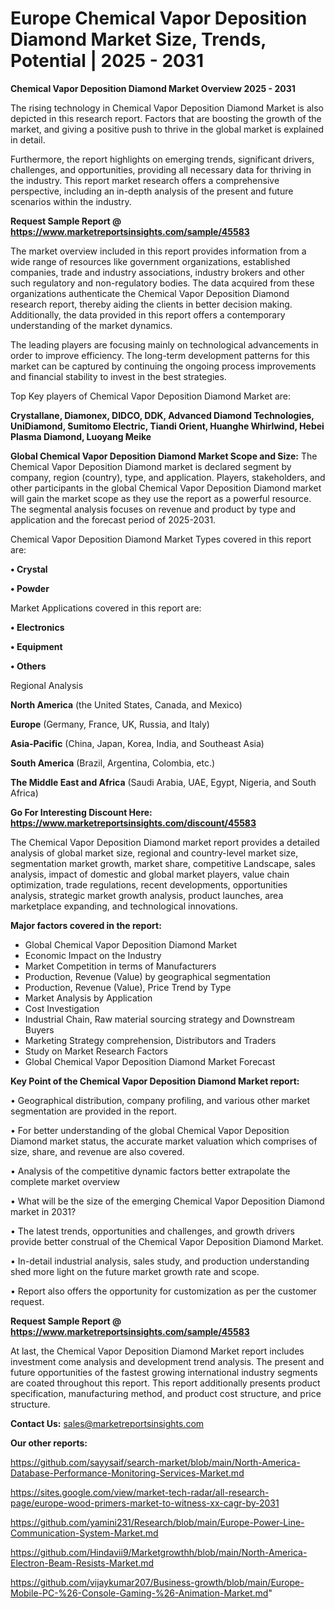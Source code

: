 # Europe Chemical Vapor Deposition Diamond Market Size, Trends, Potential | 2025 - 2031

<Strong> Chemical Vapor Deposition Diamond Market Overview 2025 - 2031</strong>

The rising technology in Chemical Vapor Deposition Diamond Market is also depicted in this research report. Factors that are boosting the growth of the market, and giving a positive push to thrive in the global market is explained in detail.

Furthermore, the report highlights on emerging trends, significant drivers, challenges, and opportunities, providing all necessary data for thriving in the industry. This report market research offers a comprehensive perspective, including an in-depth analysis of the present and future scenarios within the industry.

<strong>Request Sample Report @ <a href=https://www.marketreportsinsights.com/sample/45583>https://www.marketreportsinsights.com/sample/45583</a></strong>

The market overview included in this report provides information from a wide range of resources like government organizations, established companies, trade and industry associations, industry brokers and other such regulatory and non-regulatory bodies. The data acquired from these organizations authenticate the Chemical Vapor Deposition Diamond research report, thereby aiding the clients in better decision making. Additionally, the data provided in this report offers a contemporary understanding of the market dynamics.

The leading players are focusing mainly on technological advancements in order to improve efficiency. The long-term development patterns for this market can be captured by continuing the ongoing process improvements and financial stability to invest in the best strategies.

Top Key players of Chemical Vapor Deposition Diamond Market are:

<strong>Crystallane, Diamonex, DIDCO, DDK, Advanced Diamond Technologies, UniDiamond, Sumitomo Electric, Tiandi Orient, Huanghe Whirlwind, Hebei Plasma Diamond, Luoyang Meike</strong>

<strong><b>Global Chemical Vapor Deposition Diamond Market Scope and Size:</b></strong>
The Chemical Vapor Deposition Diamond market is declared segment by company, region (country), type, and application. Players, stakeholders, and other participants in the global Chemical Vapor Deposition Diamond market will gain the market scope as they use the report as a powerful resource. The segmental analysis focuses on revenue and product by type and application and the forecast period of 2025-2031.

Chemical Vapor Deposition Diamond Market Types covered in this report are:

<strong>•  Crystal

•  Powder</strong>

Market Applications covered in this report are:

<strong>•  Electronics

•  Equipment

•  Others</strong> 

Regional Analysis

<strong>North America</strong> (the United States, Canada, and Mexico)

<strong>Europe</strong> (Germany, France, UK, Russia, and Italy)

<strong>Asia-Pacific</strong> (China, Japan, Korea, India, and Southeast Asia)

<strong>South America</strong> (Brazil, Argentina, Colombia, etc.)

<strong>The Middle East and Africa</strong> (Saudi Arabia, UAE, Egypt, Nigeria, and South Africa)

<strong>Go For Interesting Discount Here: <a href=https://www.marketreportsinsights.com/discount/45583>https://www.marketreportsinsights.com/discount/45583</a></strong>

The Chemical Vapor Deposition Diamond market report provides a detailed analysis of global market size, regional and country-level market size, segmentation market growth, market share, competitive Landscape, sales analysis, impact of domestic and global market players, value chain optimization, trade regulations, recent developments, opportunities analysis, strategic market growth analysis, product launches, area marketplace expanding, and technological innovations.

<strong><b>Major factors covered in the report:</b></strong>
<ul>
  <li>Global Chemical Vapor Deposition Diamond Market </li>
  <li>Economic Impact on the Industry</li>
  <li>Market Competition in terms of Manufacturers</li>
  <li>Production, Revenue (Value) by geographical segmentation</li>
  <li>Production, Revenue (Value), Price Trend by Type</li>
  <li>Market Analysis by Application</li>
  <li>Cost Investigation</li>
  <li>Industrial Chain, Raw material sourcing strategy and Downstream Buyers</li>
  <li>Marketing Strategy comprehension, Distributors and Traders</li>
  <li>Study on Market Research Factors</li>
  <li>Global Chemical Vapor Deposition Diamond Market Forecast</li>
</ul>

<strong><b>Key Point of the Chemical Vapor Deposition Diamond Market report:</b></strong>

• Geographical distribution, company profiling, and various other market segmentation are provided in the report.

• For better understanding of the global Chemical Vapor Deposition Diamond market status, the accurate market valuation which comprises of size, share, and revenue are also covered.

• Analysis of the competitive dynamic factors better extrapolate the complete market overview

• What will be the size of the emerging Chemical Vapor Deposition Diamond market in 2031?

• The latest trends, opportunities and challenges, and growth drivers provide better construal of the Chemical Vapor Deposition Diamond Market.

• In-detail industrial analysis, sales study, and production understanding shed more light on the future market growth rate and scope.

• Report also offers the opportunity for customization as per the customer request.

<strong>Request Sample Report @ <a href=https://www.marketreportsinsights.com/sample/45583>https://www.marketreportsinsights.com/sample/45583</a></strong>

At last, the Chemical Vapor Deposition Diamond Market report includes investment come analysis and development trend analysis. The present and future opportunities of the fastest growing international industry segments are coated throughout this report. This report additionally presents product specification, manufacturing method, and product cost structure, and price structure.

<strong>Contact Us:</strong>
sales@marketreportsinsights.com

<strong>Our other reports:</strong>

<a href=https://github.com/sayysaif/search-market/blob/main/North-America-Database-Performance-Monitoring-Services-Market.md>https://github.com/sayysaif/search-market/blob/main/North-America-Database-Performance-Monitoring-Services-Market.md</a>

<a href=https://sites.google.com/view/market-tech-radar/all-research-page/europe-wood-primers-market-to-witness-xx-cagr-by-2031>https://sites.google.com/view/market-tech-radar/all-research-page/europe-wood-primers-market-to-witness-xx-cagr-by-2031</a>

<a href=https://github.com/yamini231/Research/blob/main/Europe-Power-Line-Communication-System-Market.md>https://github.com/yamini231/Research/blob/main/Europe-Power-Line-Communication-System-Market.md</a>

<a href=https://github.com/Hindavii9/Marketgrowthh/blob/main/North-America-Electron-Beam-Resists-Market.md>https://github.com/Hindavii9/Marketgrowthh/blob/main/North-America-Electron-Beam-Resists-Market.md</a>

<a href=https://github.com/vijaykumar207/Business-growth/blob/main/Europe-Mobile-PC-%26-Console-Gaming-%26-Animation-Market.md>https://github.com/vijaykumar207/Business-growth/blob/main/Europe-Mobile-PC-%26-Console-Gaming-%26-Animation-Market.md</a>"
